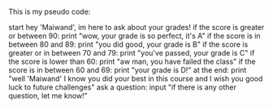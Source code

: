 This is my pseudo code:



start
hey 'Maiwand', im here to ask about your grades!
if the score is greater or between 90:
print "wow, your grade is so perfect, it's A"
if the score is in between 80 and 89:
print "you did good, your grade is B"
if the score is greater or in between 70 and 79:
print "you've passed, your grade is C"
if the score is lower than 60:
print "aw man, you have failed the class"
if the score is in between 60 and 69:
print "your grade is D!"
at the end:
print "well 'Maiwand' I know you did your best in this course and I wish you good luck to future challenges"
ask a question:
input "if there is any other question, let me know!"